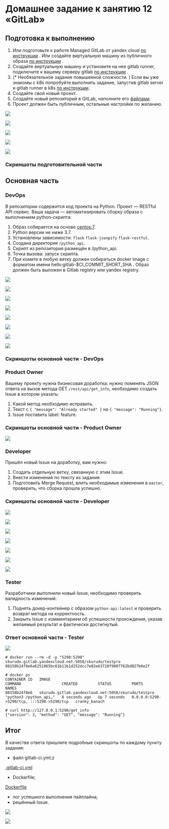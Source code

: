 # Домашнее задание к занятию 12 «GitLab»

## Подготовка к выполнению

1. Или подготовьте к работе Managed GitLab от yandex cloud [по инструкции](https://cloud.yandex.ru/docs/managed-gitlab/operations/instance/instance-create) .
Или создайте виртуальную машину из публичного образа [по инструкции](https://cloud.yandex.ru/marketplace/products/yc/gitlab ) .
2. Создайте виртуальную машину и установите на нее gitlab runner, подключите к вашему серверу gitlab  [по инструкции](https://docs.gitlab.com/runner/install/linux-repository.html) .
3. (* Необязательное задание повышенной сложности. )  Если вы уже знакомы с k8s попробуйте выполнить задание, запустив gitlab server и gitlab runner в k8s  [по инструкции](https://cloud.yandex.ru/docs/tutorials/infrastructure-management/gitlab-containers). 
4. Создайте свой новый проект.
5. Создайте новый репозиторий в GitLab, наполните его [файлами](./repository).
6. Проект должен быть публичным, остальные настройки по желанию.

![](001.png)

![](002.png)

![](003.png)

![](004.png)

![](005.png)


### Скриншоты подготовительной части

## Основная часть

### DevOps

В репозитории содержится код проекта на Python. Проект — RESTful API сервис. Ваша задача — автоматизировать сборку образа с выполнением python-скрипта:

1. Образ собирается на основе [centos:7](https://hub.docker.com/_/centos?tab=tags&page=1&ordering=last_updated).
2. Python версии не ниже 3.7.
3. Установлены зависимости: `flask` `flask-jsonpify` `flask-restful`.
4. Создана директория `/python_api`.
5. Скрипт из репозитория размещён в /python_api.
6. Точка вызова: запуск скрипта.
7. При комите в любую ветку должен собираться docker image с форматом имени hello:gitlab-$CI_COMMIT_SHORT_SHA . Образ должен быть выложен в Gitlab registry или yandex registry.   

![](006.png)

![](007.png)

![](008.png)

![](009.png)

![](010.png)

![](011.png)

![](012.png)

![](013.png)


### Скриншоты основной части - DevOps

### Product Owner

Вашему проекту нужна бизнесовая доработка: нужно поменять JSON ответа на вызов метода GET `/rest/api/get_info`, необходимо создать Issue в котором указать:

1. Какой метод необходимо исправить.
2. Текст с `{ "message": "Already started" }` на `{ "message": "Running"}`.
3. Issue поставить label: feature.

### Скриншоты основной части - Product Owner

![](014.png)

### Developer

Пришёл новый Issue на доработку, вам нужно:

1. Создать отдельную ветку, связанную с этим Issue.
2. Внести изменения по тексту из задания.
3. Подготовить Merge Request, влить необходимые изменения в `master`, проверить, что сборка прошла успешно.

### Скриншоты основной части - Developer

![](015.png)

![](022.png)

![](016.png)

![](017.png)

![](018.png)

![](019.png)

![](020.png)


### Tester

Разработчики выполнили новый Issue, необходимо проверить валидность изменений:

1. Поднять докер-контейнер с образом `python-api:latest` и проверить возврат метода на корректность.
2. Закрыть Issue с комментарием об успешности прохождения, указав желаемый результат и фактически достигнутый.

### Ответ основной части - Tester

![](023.png)

```
# docker run --rm -d -p "5290:5290" skurudo.gitlab.yandexcloud.net:5050/skurudo/testpro
80158b24f8e6a6251065bc61b11b1d252dcc7e02e63728f9807762bd027b6e2f
```
```
# docker ps
CONTAINER ID   IMAGE                                                 COMMAND                  CREATED         STATUS         PORTS                                       NAMES
80158b24f8e6   skurudo.gitlab.yandexcloud.net:5050/skurudo/testpro   "python3 /python_api…"   8 seconds ago   Up 7 seconds   0.0.0.0:5290->5290/tcp, :::5290->5290/tcp   cranky_banach
```

```
# curl http://127.0.0.1:5290/get_info
{"version": 3, "method": "GET", "message": "Running"}
```

## Итог

В качестве ответа пришлите подробные скриншоты по каждому пункту задания:

- файл gitlab-ci.yml;z

[.gitlab-ci.yml](.gitlab-ci.yml)

- Dockerfile; 

[Dockerfile](Dockerfile)

- лог успешного выполнения пайплайна;
- решённый Issue.

![](024.png)

![](021.png)


